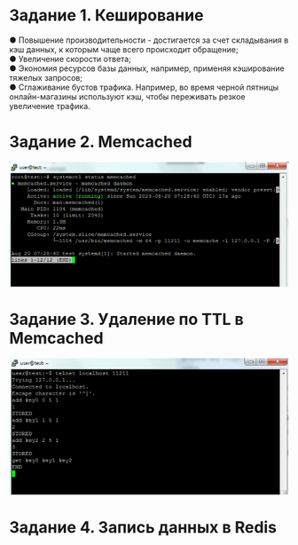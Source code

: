 # Задание 1. Кеширование
● Повышение производительности - достигается за счет складывания в кэш данных, к которым чаще всего происходит обращение;    
● Увеличение скорости ответа;    
● Экономия ресурсов базы данных, например, применяя кэширование тяжелых запросов;    
● Сглаживание бустов трафика. Например, во время черной пятницы онлайн-магазины используют кэш, чтобы переживать резкое увеличение трафика.
# Задание 2. Memcached
![](https://github.com/OlgaLesnykh/screenshots/blob/main/Caching_001.png)
# Задание 3. Удаление по TTL в Memcached
![](https://github.com/OlgaLesnykh/screenshots/blob/main/Caching_002.png)
# Задание 4. Запись данных в Redis
